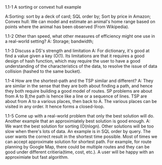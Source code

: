 1.1-1 A sorting or convext hull example

A:Sorting: sort by a deck of card; SQL order by; Sort by price in Amazon;
Convex hull: We can model and estimate an animal's home range based on points where the animal 
has been observed (From Wikipedia).

1.1-2 Other than speed, what other measures of efficiency might one use in a real-world setting?
A: Storage; bandwidth;

1.1-3 Discuss a DS's strength and limitation
A: For dictionary, it's good at find a value given a key (O(1). 
Its limitations are that it requires a good design of hash function, which may require the user to have
a good understanding of the characteristics of the data, to resolve the issue of data collision (hashed 
to the same bucket).

1.1-4 How are the shortest-path and the TSP similar and different?
A: They are similar in the sense that they are both about finding a path, and hence they both require building
a good model of routes.
SP problems are about from A to B,the path is hence like a line or a sequence of lines.
TSP are about from A to a various places, then back to A. The various places can be visited in any order.
It hence forms a closed-loop.

1.1-5 Come up with a real-world problem that only the best solution will do. Another example that an approximiately
best solution is good enough.
A: We want the best solution for sorting (O(nlogn). Other solutions will be too slow when there's lots of data. An example
is in SQL order by query. The user wants the correct result in the shortest time possible. 
Most of times we can accept approximate solution for shortest path. For example, for route planning by Google Map, 
there could be multiple routes and they can be good under different critieria(time, cost, etc.). A user will be happy 
with an approximiate but fast algorithm.
